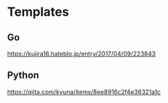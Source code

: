 # Templates

## Go

https://kujira16.hateblo.jp/entry/2017/04/09/223843

## Python

https://qiita.com/kyuna/items/8ee8916c2f4e36321a1c
